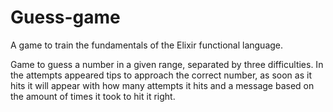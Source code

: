 # Guess-game

A game to train the fundamentals of the Elixir functional language.

Game to guess a number in a given range, separated by three difficulties. 
In the attempts appeared tips to approach the correct number, 
as soon as it hits it will appear with how many attempts it hits and a message based on the amount of times it took to hit it right.
